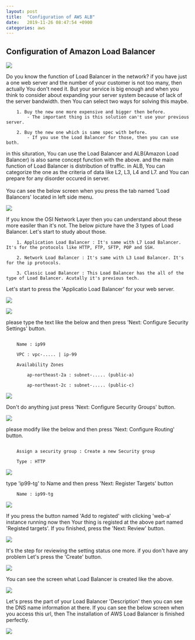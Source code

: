 ```yaml
---
layout: post
title:  "Configuration of AWS ALB"
date:   2019-11-26 08:47:54 +0900
categories: aws
---
```


## Configuration of Amazon Load Balancer

![](/res/2019-11-26-aws-alb/0.png)

Do you know the function of Load Balancer in the network? if you have just a one web server and the number of your customer is not too many, then actually You don't need it. But your service is big enough and when you think to consider about expanding your server system because of lack of the server bandwidth. then You can select two ways for solving this maybe.

```
    1. Buy the new one more expensive and bigger then before.
        - The important thing is this solution can't use your previous server.
    
    2. Buy the new one which is same spec with before.
        - If you use the Load Balancer for those, then you can use both. 
```

in this situration, You can use the Load Balancer and ALB(Amazon Load Balancer) is also same concept function with the above. and the main function of Load Balancer is distribution of traffic. in ALB, You can categorize the one as the criteria of data like L2, L3, L4 and L7. and You can prepare for any disorder occured in server. <br><br> You can see the below screen when you press the tab named 'Load Balancers' located in left side menu.

![](/res/2019-11-26-aws-alb/1.png)

If you know the OSI Network Layer then you can understand about these more easiler than it's not. The below picture have the 3 types of Load Balancer. Let's start to study about those.

```
    1. Application Load Balancer : It's same with L7 Load Balancer. It's for the protocols like HTTP, FTP, SFTP, POP and SSH.

    2. Network Load Balancer : It's same with L3 Load Balancer. It's for the ip protocols.

    3. Classic Load Balancer : This Load Balancer has the all of the type of Load Balancer. Acutally it's previous tech.
```

Let's start to press the 'Applicatio Load Balancer' for your web server.

![](/res/2019-11-26-aws-alb/2.png)

![](/res/2019-11-26-aws-alb/3.png)

please type the text like the below and then press 'Next: Configure Security Settings' button.

```

    Name : ip99

    VPC : vpc-..... | ip-99

    Availability Zones 
        
        ap-northeast-2a : subnet-..... (public-a)

        ap-northeast-2c : subnet-..... (public-c)

```

![](/res/2019-11-26-aws-alb/4.png)

Don't do anything just press 'Next: Configure Security Groups' button.

![](/res/2019-11-26-aws-alb/5.png)

please modify like the below and then press 'Next: Configure Routing' button.

```

    Assign a security group : Create a new Security group

    Type : HTTP

```

![](/res/2019-11-26-aws-alb/6.png)

type 'ip99-tg' to Name and then press 'Next: Register Targets' button

```
    Name : ip99-tg
```

![](/res/2019-11-26-aws-alb/7.png)

If you press the button named 'Add to registed' with clicking 'web-a' instance running now then Your thing is registed at the above part named 'Registed targets'. If you finished, press the 'Next: Review' button.

![](/res/2019-11-26-aws-alb/8.png)

It's the step for reviewing the setting status one more. if you don't have any problem Let's press the 'Create' button.

![](/res/2019-11-26-aws-alb/9.png)

You can see the screen what Load Balancer is created like the above.

![](/res/2019-11-26-aws-alb/10.png)

Let's press the part of your Load Balancer 'Description' then you can see the DNS name information at there. If you can see the below screen when you access this url, then The installation of AWS Load Balancer is finished perfectly. 

![](/res/2019-11-26-aws-alb/11.png)